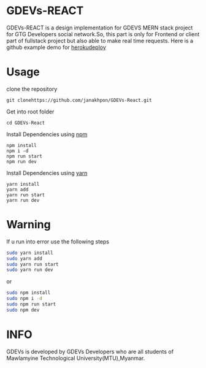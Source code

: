 # GDEVs-REACT
  GDEVs-REACT is a design implementation for GDEVS MERN stack project for GTG Developers social network.So, this part is only for Frontend or client part of fullstack project but also able to make real time requests. Here is a github example demo for [herokudeploy](https://gdevs.herokuapp.com/)



# Usage

clone the repository

    git clonehttps://github.com/janakhpon/GDEVs-React.git

Get into root folder

    cd GDEVs-React

Install Dependencies using [npm](https://www.npmjs.com/)

    npm install
    npm i -d
    npm run start
    npm run dev

Install Dependencies using [yarn](https://yarnpkg.com/en/)

    yarn install
    yarn add
    yarn run start
    yarn run dev




# Warning
If u run into error use the following steps

```bash
sudo yarn install
sudo yarn add
sudo yarn run start
sudo yarn run dev
```
or

```bash
sudo npm install
sudo npm i -d
sudo npm run start
sudo npm dev
```



# INFO
GDEVs is developed by GDEVs Developers who are all students of Mawlamyine Technological University(MTU),Myanmar.
